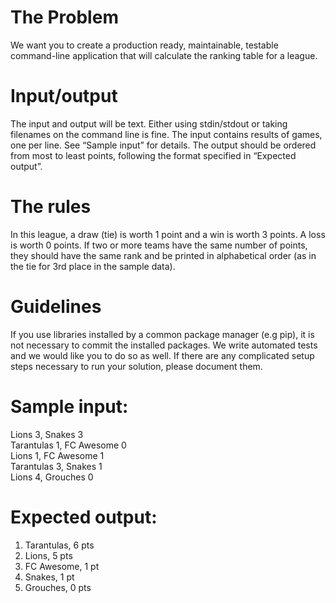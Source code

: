 # The Problem

We want you to create a production ready, maintainable, testable command-line application that
will calculate the ranking table for a league.

# Input/output
The input and output will be text. Either using stdin/stdout or taking filenames on the command
line is fine.
The input contains results of games, one per line. See “Sample input” for details.
The output should be ordered from most to least points, following the format specified in
“Expected output”.

# The rules
In this league, a draw (tie) is worth 1 point and a win is worth 3 points. A loss is worth 0 points.
If two or more teams have the same number of points, they should have the same rank and be
printed in alphabetical order (as in the tie for 3rd place in the sample data).
# Guidelines
If you use libraries installed by a common package manager (e.g pip), it is not necessary to
commit the installed packages.
We write automated tests and we would like you to do so as well.
If there are any complicated setup steps necessary to run your solution, please document them.

# Sample input:
Lions 3, Snakes 3<br/>
Tarantulas 1, FC Awesome 0<br/>
Lions 1, FC Awesome 1<br/>
Tarantulas 3, Snakes 1<br/>
Lions 4, Grouches 0<br/>

# Expected output:
1. Tarantulas, 6 pts
2. Lions, 5 pts
3. FC Awesome, 1 pt
3. Snakes, 1 pt
5. Grouches, 0 pts
